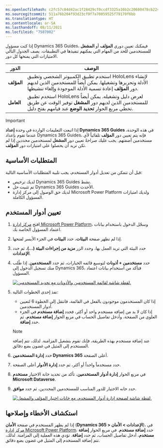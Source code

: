 ```yaml
---
ms.openlocfilehash: c2fc57c04d42ac1f28429cf0ccdf3325a16b2c20680478cb224030bcde4c9305
ms.sourcegitcommit: 511a76b204f93d23cf9f7a70059525f79170f6bb
ms.translationtype: HT
ms.contentlocale: ar-SA
ms.lasthandoff: 08/11/2021
ms.locfileid: "7587002"
---
```

إذا كنت مسؤول Dynamics 365 Guides، فيمكنك تعيين دوري **المؤلف** أو **المشغل** للمستخدمين للحد من المهام التي يمكنهم تنفيذها في التطبيقات. يصف الجدول التالي الامتيازات التي يمنحها كل دور.

| **الدور** | **الوصف** |
|---|---|
| **المؤلف‬** | استخدم تطبيق الكمبيوتر الشخصي وتطبيق HoloLens لإنشاء الأدلة وتحريرها وتشغيلها. يمكن أيضاً للمستخدمين الذين لديهم دور **المؤلف** إعادة تسمية الأدلة الموجودة وإلغاء تنشيطها. |
| **العامل** | استخدم تطبيق HoloLens لعرض دليل وتشغيله. يمكن أيضاً للمستخدمين الذين لديهم دور **المشغل** توفير الوقت عن طريق تخطي مربع الحوار **تحديد الوضع** عند قيامهم بفتح دليل. |

> [!Important] 
> إذا اتبعت التعليمات الواردة في وحدة **إعداد Dynamics 365 Guides** في هذه الوحدة، عندما تقوم بإعداد Dynamics 365 Guides، فإنه يتم تعيين دور **المؤلف** تلقائياً لأي مستخدمين أضفتهم. يجب عليك صراحةً تعيين دور **المشغل** لمستخدمين محددين إذا لم تكن تريد أن يحصلوا على امتيازات دور **المؤلف**.

## <a name="prerequisites"></a>المتطلبات الأساسية
قبل أن تتمكن من تعديل أدوار المستخدم، يجب تلبية المتطلبات الأساسية التالية:

- لديك ترخيص Dynamics 365 Guides نشط. 
- تم تثبيت حل Dynamics 365 Guides الأحدث.
- لديك حق الوصول إلى مركز إدارة Microsoft Power Platform ولديك امتيازات المسؤول الكاملة.

## <a name="assign-user-roles"></a>تعيين أدوار المستخدم
1.  افتح [مركز إدارة Microsoft Power Platform]( https://admin.powerplatform.microsoft.com/environments/?azure-portal=true)، وسجّل الدخول باستخدام بيانات اعتماد المسؤول الخاصة بك.

1.  إذا لم تظهر صفحة **البيئات**، حدد **البيئات** في الجزء الأيسر لفتحها.

1.  حدد البيئة التي تريد العمل بها، وحدد الزر **مزيد من إجراءات البيئة (...)**، ثم حدد **الإعدادات**.

1.  حدد **مستخدمين + أذونات** لتوسيع قائمه الخيارات، ثم حدد **المستخدمين**. إذا طُلب منك تسجيل الدخول إلى Dynamics 365، فتأكد من استخدام بيانات اعتماد المسؤول.
 
    [![لقطة شاشة لقائمة المستخدمين والأذونات مع تحديد المستخدمين.](../media/users-setting-ssm.png)](../media/users-setting-ssm.png#lightbox)

1.  نفذ إحدى الخطوات التالية:
    - إذا كان المستخدمون موجودون بالفعل في القائمة، فانتقل إلى الخطوة 6 لتعيين أدوار المستخدمين.
    - إذا كان لا بد من إضافة مستخدم واحد أو أكثر، فحدد **إضافة مستخدم** في الجزء العلوي من الصفحة، وأدخل تفاصيل الحساب في مربع الحوار **إضافة مستخدم**، ثم حدد **إضافة**.  
    
    > [!NOTE]
    > عند إضافة مستخدم بهذه الطريقة، فإنك تقوم بتشغيل المزامنة. لذلك، تتم إضافة المستخدم إلى المثيل في غضون بضع دقائق.
1.  حدد **إدارة المستخدمين Dynamics 365** أعلى الصفحة.

1.  حدد مستخدماً واحداً أو أكثر، ثم حدد **إدارة الأدوار** أعلى الصفحة.

1.  في مربع الحوار **إدارة أدوار المستخدمين**، تأكد من تحديد خانة الاختيار **مستخدم Microsoft Dataverse**.

1.  حدد خانه الاختيار للدور المناسب للمستخدمين المحددين، ثم حدد **موافق**.
 
    [ ![لقطة شاشة لصفحة إدارة أدوار المستخدم، مع خانات اختيار المؤلف والمشغل.](../media/select-role-ssm.png)](../media/select-role-ssm.png#lightbox)

## <a name="troubleshooting"></a>استكشاف الأخطاء وإصلاحها
إذا لم يظهر المستخدم في صفحة **الأمان** (**Dynamics 365 > الإعدادات > الأمان**)، في [مركز إدارة Microsoft Power Platform]( https://admin.powerplatform.microsoft.com/environments/?azure-portal=true)، حدد **إضافة مستخدم**. في مربع الحوار **إضافة مستخدم**، أدخل تفاصيل الحساب، ثم حدد **إضافة**. تؤدي هذه العملية إلى المزامنة. لذلك، تتم إضافة المستخدم إلى المثيل في غضون بضع دقائق.